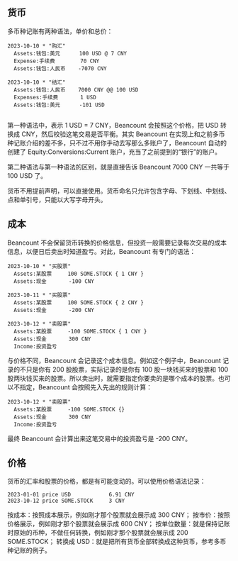 ## 货币

多币种记账有两种语法，单价和总价：

```
2023-10-10 * "购汇"
  Assets:钱包:美元      100 USD @ 7 CNY
  Expense:手续费        70 CNY
  Assets:钱包:人民币    -7070 CNY

2023-10-10 * "结汇"
  Assets:钱包:人民币    7000 CNY @@ 100 USD
  Expenses:手续费       1 USD
  Assets:钱包:美元      -101 USD


```

第一种语法中，表示 1 USD = 7 CNY，Beancount 会按照这个价格，把 USD 转换成 CNY，然后校验这笔交易是否平衡。其实 Beancount 在实现上和之前多币种记账介绍的差不多，只不过不用你手动去写那么多账户了，Beancount 自动的创建了 Equity:Conversions:Current 账户，充当了之前提到的“银行”的账户。

第二种语法与第一种语法的区别，就是直接告诉 Beancount 7000 CNY 一共等于 100 USD 了。

货币不用提前声明，可以直接使用。货币命名只允许包含字母、下划线、中划线、点和单引号，只能以大写字母开头。

## 成本

Beancount 不会保留货币转换的价格信息，但投资一般需要记录每次交易的成本信息，以便日后卖出时知道盈亏。对此，Beancount 有专门的语法：

```
2023-10-10 * "买股票"
  Assets:某股票     100 SOME.STOCK { 1 CNY }
  Assets:现金       -100 CNY

2023-10-11 * "买股票"
  Assets:某股票     100 SOME.STOCK { 2 CNY }
  Assets:现金       -200 CNY

2023-10-12 * "卖股票"
  Assets:某股票     -100 SOME.STOCK { 1 CNY }
  Assets:现金       300 CNY
  Income:投资盈亏

```

与价格不同，Beancount 会记录这个成本信息。例如这个例子中，Beancount 记录的不只是你有 200 股股票，实际记录的是你有 100 股一块钱买来的股票和 100 股两块钱买来的股票。所以卖出时，就需要指定你要卖的是哪个成本的股票。也可以不指定，Beancount 会按照先入先出的规则计算：

```
2023-10-12 * "卖股票"
  Assets:某股票     -100 SOME.STOCK {}
  Assets:现金       300 CNY
  Income:投资盈亏
```

最终 Beancount 会计算出来这笔交易中的投资盈亏是 -200 CNY。

## 价格

货币的汇率和股票的价格，都是有可能变动的。可以使用价格语法记录：

```
2023-01-01 price USD            6.91 CNY
2023-10-12 price SOME.STOCK     3 CNY

```

按成本：按照成本展示，例如刚才那个股票就会展示成 300 CNY；
按市价：按照价格展示，例如刚才那个股票就会展示成 600 CNY；
按单位数量：就是保持记账时原始的币种，不做任何转换，例如刚才那个股票就会展示成 200 SOME.STOCK；
转换成 USD：就是把所有货币全部转换成这种货币，参考多币种记账的例子。
